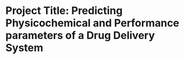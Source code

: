 # Project Title: Predicting Physicochemical and Performance parameters of a Drug Delivery System

```
